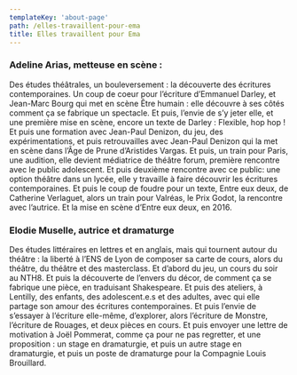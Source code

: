 ```yaml
---
templateKey: 'about-page'
path: /elles-travaillent-pour-ema
title: Elles travaillent pour Ema
---
```

### Adeline Arias, metteuse en scène : 

Des études théâtrales, un bouleversement : la découverte des écritures contemporaines. Un coup de coeur pour l’écriture d’Emmanuel Darley, et Jean-Marc Bourg qui met en scène Être humain : elle découvre à ses côtés comment ça se fabrique un spectacle. Et puis, l’envie de s’y jeter elle, et une première mise en scène, encore un texte de Darley : Flexible, hop hop !  Et puis une formation avec Jean-Paul Denizon, du jeu, des expérimentations, et puis retrouvailles avec Jean-Paul Denizon qui la met en scène dans l’Âge de Prune d’Aristides Vargas. Et puis, un train pour Paris, une audition, elle devient médiatrice de théâtre forum, première rencontre avec le public adolescent. Et puis deuxième rencontre avec ce public: une option théâtre dans un lycée, elle y travaille à faire découvrir les écritures contemporaines. Et puis le coup de foudre pour un texte, Entre eux deux, de Catherine Verlaguet, alors un train pour Valréas, le Prix Godot, la rencontre avec l’autrice. Et la mise en scène d’Entre eux deux, en 2016.

### Elodie Muselle, autrice et dramaturge

Des études littéraires en lettres et en anglais, mais qui tournent autour du théâtre : la liberté à l’ENS de Lyon de composer sa carte de cours, alors du théâtre, du théâtre et des masterclass. Et d’abord du jeu, un cours du soir au NTH8. Et puis la découverte de l’envers du décor, de comment ça se fabrique une pièce, en traduisant Shakespeare. Et puis des ateliers, à Lentilly, des enfants, des adolescent.e.s et des adultes, avec qui elle partage son amour des écritures contemporaines. Et puis l’envie de s’essayer à l’écriture elle-même, d’explorer, alors l’écriture de Monstre, l’écriture de Rouages, et deux pièces en cours. Et puis envoyer une lettre de motivation à Joël Pommerat, comme ça pour ne pas regretter, et une proposition : un stage en dramaturgie, et puis un autre stage en dramaturgie, et puis un poste de dramaturge pour la Compagnie Louis Brouillard.